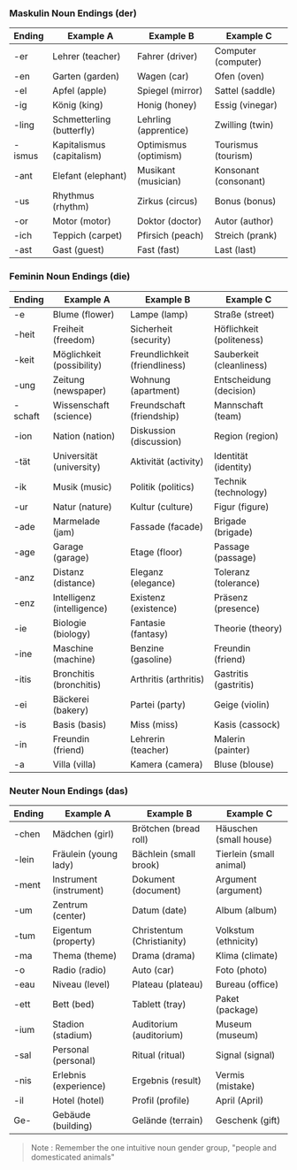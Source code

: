 ### Maskulin Noun Endings (der)

| Ending | Example A                 | Example B             | Example C             |
| ------ | ------------------------- | --------------------- | --------------------- |
| -er    | Lehrer (teacher)          | Fahrer (driver)       | Computer (computer)   |
| -en    | Garten (garden)           | Wagen (car)           | Ofen (oven)           |
| -el    | Apfel (apple)             | Spiegel (mirror)      | Sattel (saddle)       |
| -ig    | König (king)              | Honig (honey)         | Essig (vinegar)       |
| -ling  | Schmetterling (butterfly) | Lehrling (apprentice) | Zwilling (twin)       |
| -ismus | Kapitalismus (capitalism) | Optimismus (optimism) | Tourismus (tourism)   |
| -ant   | Elefant (elephant)        | Musikant (musician)   | Konsonant (consonant) |
| -us    | Rhythmus (rhythm)         | Zirkus (circus)       | Bonus (bonus)         |
| -or    | Motor (motor)             | Doktor (doctor)       | Autor (author)        |
| -ich   | Teppich (carpet)          | Pfirsich (peach)      | Streich (prank)       |
| -ast   | Gast (guest)              | Fast (fast)           | Last (last)           |

### Feminin Noun Endings (die)

| Ending  | Example A                  | Example B                     | Example C                |
| ------- | -------------------------- | ----------------------------- | ------------------------ |
| -e      | Blume (flower)             | Lampe (lamp)                  | Straße (street)          |
| -heit   | Freiheit (freedom)         | Sicherheit (security)         | Höflichkeit (politeness) |
| -keit   | Möglichkeit (possibility)  | Freundlichkeit (friendliness) | Sauberkeit (cleanliness) |
| -ung    | Zeitung (newspaper)        | Wohnung (apartment)           | Entscheidung (decision)  |
| -schaft | Wissenschaft (science)     | Freundschaft (friendship)     | Mannschaft (team)        |
| -ion    | Nation (nation)            | Diskussion (discussion)       | Region (region)          |
| -tät    | Universität (university)   | Aktivität (activity)          | Identität (identity)     |
| -ik     | Musik (music)              | Politik (politics)            | Technik (technology)     |
| -ur     | Natur (nature)             | Kultur (culture)              | Figur (figure)           |
| -ade    | Marmelade (jam)            | Fassade (facade)              | Brigade (brigade)        |
| -age    | Garage (garage)            | Etage (floor)                 | Passage (passage)        |
| -anz    | Distanz (distance)         | Eleganz (elegance)            | Toleranz (tolerance)     |
| -enz    | Intelligenz (intelligence) | Existenz (existence)          | Präsenz (presence)       |
| -ie     | Biologie (biology)         | Fantasie (fantasy)            | Theorie (theory)         |
| -ine    | Maschine (machine)         | Benzine (gasoline)            | Freundin (friend)        |
| -itis   | Bronchitis (bronchitis)    | Arthritis (arthritis)         | Gastritis (gastritis)    |
| -ei     | Bäckerei (bakery)          | Partei (party)                | Geige (violin)           |
| -is     | Basis (basis)              | Miss (miss)                   | Kasis (cassock)          |
| -in     | Freundin (friend)          | Lehrerin (teacher)            | Malerin (painter)        |
| -a      | Villa (villa)              | Kamera (camera)               | Bluse (blouse)           |
### Neuter Noun Endings (das)

| Ending | Example A               | Example B                  | Example C               |
| ------ | ----------------------- | -------------------------- | ----------------------- |
| -chen  | Mädchen (girl)          | Brötchen (bread roll)      | Häuschen (small house)  |
| -lein  | Fräulein (young lady)   | Bächlein (small brook)     | Tierlein (small animal) |
| -ment  | Instrument (instrument) | Dokument (document)        | Argument (argument)     |
| -um    | Zentrum (center)        | Datum (date)               | Album (album)           |
| -tum   | Eigentum (property)     | Christentum (Christianity) | Volkstum (ethnicity)    |
| -ma    | Thema (theme)           | Drama (drama)              | Klima (climate)         |
| -o     | Radio (radio)           | Auto (car)                 | Foto (photo)            |
| -eau   | Niveau (level)          | Plateau (plateau)          | Bureau (office)         |
| -ett   | Bett (bed)              | Tablett (tray)             | Paket (package)         |
| -ium   | Stadion (stadium)       | Auditorium (auditorium)    | Museum (museum)         |
| -sal   | Personal (personal)     | Ritual (ritual)            | Signal (signal)         |
| -nis   | Erlebnis (experience)   | Ergebnis (result)          | Vermis (mistake)        |
| -il    | Hotel (hotel)           | Profil (profile)           | April (April)           |
| Ge-    | Gebäude (building)      | Gelände (terrain)          | Geschenk (gift)         |

> Note : Remember the one intuitive noun gender group, "people and domesticated animals"
